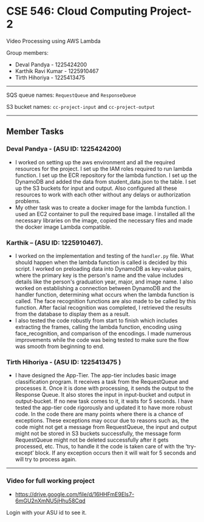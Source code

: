 # CSE 546: Cloud Computing Project-2
Video Processing using AWS Lambda


Group members:
 - Deval Pandya - 1225424200
 - Karthik Ravi Kumar - 1225910467
 - Tirth Hihoriya - 1225413475 
 

<hr>

SQS queue names: `RequestQueue` and `ResponseQueue`

S3 bucket names: `cc-project-input` and `cc-project-output`

<hr>

## Member Tasks
### Deval Pandya - (ASU ID: 1225424200)
 - I worked on setting up the aws environment and all the required resources for the project. I set up the IAM roles required to run lambda function. I set up the ECR repository for the lambda function. I set up the DynamoDB and added the data from student_data.json to the table. I set up the S3 buckets for input and output. Also configured all these resources to work with each other without any delays or authorization problems. 
 - My other task was to create a docker image for the lambda function. I used an EC2 container to pull the required base image. I installed all the necessary libraries on the image, copied the necessary files and made the docker image Lambda compatible. 


### Karthik – (ASU ID: 1225910467).
 - I worked on the implementation and testing of the `handler.py` file. What should happen when the lambda function is called is decided by this script. I worked on preloading data into DynamoDB as key-value pairs, where the primary key is the person's name and the value includes details like the person's graduation year, major, and image name. I also worked on establishing a connection between DynamoDB and the handler function, determining what occurs when the lambda function is called. The face recognition functions are also made to be called by this function. After facial recognition was completed, I retrieved the results from the database to display them as a result.
 - I also tested the code robustly from start to finish which includes extracting the frames, calling the lambda function, encoding using face_recognition, and comparison of the encodings. I made numerous improvements while the code was being tested to make sure the flow was smooth from beginning to end.



### Tirth Hihoriya  -  (ASU ID: 1225413475 )
 - I have designed the App-Tier. The app-tier includes basic image classification program. It receives a task from the RequestQueue and processes it. Once it is done with processing, it sends the output to the Response Queue. It also stores the input in input-bucket and output in output-bucket. If no new task comes to it, it waits for 5 seconds. I have tested the app-tier code rigorously and updated it to have more robust code. In the code there are many points where there is a chance of exceptions. These exceptions may occur due to reasons such as, the code might not get a message from RequestQueue, the input and output might not be stored in S3 buckets successfully, the message form RequestQueue might not be deleted successfully after it gets processed, etc. Thus, to handle it the code is taken care of with the ‘try-except’ block. If any exception occurs then it will wait for 5 seconds and will try to process again.
 
 <hr>
 
### Video for full working project

- https://drive.google.com/file/d/16HHFmE9EIs7-6mGU2nXmNU5jHhu58Cqd

Login with your ASU id to see it.
